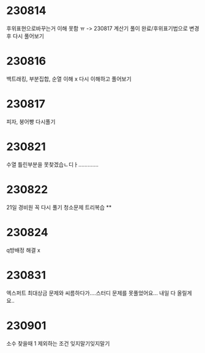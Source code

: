# 230814
후위표현으로바꾸는거 이해 못함 ㅠ
-> 230817 계산기 풀이 완료/후위표기법으로 변경 후 다시 풀어보기
# 230816
백트래킹, 부분집합, 순열 이해 x
다시 이해하고 풀어보기
# 230817
피자, 붕어빵 다시풀기
# 230821
수열 틀린부분을 못찾겠습ㄴ디ㅏ.............
# 230822
21일 경비원 꼭 다시 풀기
청소문제 
트리복습 **


# 230824
q방배정 해결 x

# 230831 
엑스퍼트 최대상금 문제와 씨름하다가....스터디 문제를 못풀었어요...
내일 다 올릴게요..
# 230901
소수 찾을때 1 제외하는 조건 잊지말기잊지말기